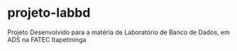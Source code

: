 # projeto-labbd
Projeto Desenvolvido para a matéria de Laboratório de Banco de Dados, em ADS na FATEC Itapetininga
